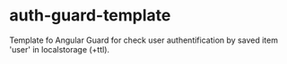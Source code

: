 # auth-guard-template
Template fo Angular Guard for check user authentification by saved item 'user' in localstorage (+ttl).
